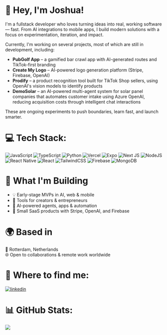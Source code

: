 <!--
**JoshuaLevi/JoshuaLevi** is a ✨ _special_ ✨ repository because its `README.md` (this file) appears on your GitHub profile.

Here are some ideas to get you started:

- 🔭 I’m currently working on ...
- 🌱 I’m currently learning ...
- 👯 I’m looking to collaborate on ...
- 🤔 I’m looking for help with ...
- 💬 Ask me about ...
- 📫 How to reach me: ...
- 😄 Pronouns: ...
- ⚡ Fun fact: ...
-->

# 👋 Hey, I'm Joshua!

I'm a fullstack developer who loves turning ideas into real, working software — fast. From AI integrations to mobile apps, I build modern solutions with a focus on experimentation, iteration, and impact.

Currently, I'm working on several projects, most of which are still in development, including:
- **PubGolf App** – a gamified bar crawl app with AI-generated routes and TikTok-first branding
- **Create My Logo** – AI-powered logo generation platform (Stripe, Firebase, OpenAI)
- **Prodify** – a product recognition tool built for TikTok Shop sellers, using OpenAI's vision models to identify products
- **DemoSolar** – an AI-powered multi-agent system for solar panel companies that automates customer intake using Azure OpenAI, reducing acquisition costs through intelligent chat interactions

These are ongoing experiments to push boundaries, learn fast, and launch smarter.

# 💻 Tech Stack:
![JavaScript](https://img.shields.io/badge/javascript-%23323330.svg?style=for-the-badge&logo=javascript&logoColor=%23F7DF1E) ![TypeScript](https://img.shields.io/badge/-TypeScript-black?style=flat-square&logo=typescript) ![Python](https://img.shields.io/badge/python-3670A0?style=for-the-badge&logo=python&logoColor=ffdd54) ![Vercel](https://img.shields.io/badge/vercel-%23000000.svg?style=for-the-badge&logo=vercel&logoColor=white) ![Expo](https://img.shields.io/badge/expo-1C1E24?style=for-the-badge&logo=expo&logoColor=#D04A37) ![Next JS](https://img.shields.io/badge/Next-black?style=for-the-badge&logo=next.js&logoColor=white) ![NodeJS](https://img.shields.io/badge/node.js-6DA55F?style=for-the-badge&logo=node.js&logoColor=white) ![React Native](https://img.shields.io/badge/react_native-%2320232a.svg?style=for-the-badge&logo=react&logoColor=%2361DAFB) ![React](https://img.shields.io/badge/react-%2320232a.svg?style=for-the-badge&logo=react&logoColor=%2361DAFB) ![TailwindCSS](https://img.shields.io/badge/tailwindcss-%2338B2AC.svg?style=for-the-badge&logo=tailwind-css&logoColor=white) ![Firebase](https://img.shields.io/badge/firebase-a08021?style=for-the-badge&logo=firebase&logoColor=ffcd34) ![MongoDB](https://img.shields.io/badge/MongoDB-%234ea94b.svg?style=for-the-badge&logo=mongodb&logoColor=white)

# 🚀 What I'm Building

- 💡 Early-stage MVPs in AI, web & mobile
- 📱 Tools for creators & entrepreneurs
- 🤖 AI-powered agents, apps & automation
- 🧩 Small SaaS products with Stripe, OpenAI, and Firebase

# 🌍 Based in

📍 Rotterdam, Netherlands  
🌐 Open to collaborations & remote work worldwide


# 🔗 Where to find me:
<p>
  <a target="_blank" rel="noopener noreferrer" href="https://www.linkedin.com/in/Joshua-Silva-Maniche" style="display: inline-block;">
    <img src="https://img.shields.io/badge/linkedin-logo?style=for-the-badge&logo=linkedin&logoColor=white&color=%230a77b6" alt="linkedin" />
  </a>
</p>

# 📊 GitHub Stats:
![](https://github-readme-stats.vercel.app/api/top-langs/?username=JoshuaLevi&theme=dark&hide_border=false&include_all_commits=false&count_private=false&layout=compact)

<!-- Proudly created with GPRM ( https://gprm.itsvg.in ) -->





